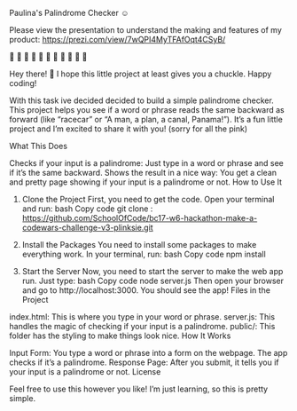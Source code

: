 Paulina's Palindrome Checker ☺️

Please view the presentation to understand the making and features of my product: https://prezi.com/view/7wQPI4MyTFAfOqt4CSyB/

🍄 🍄 🍄 🍄 🍄 🍄 🍄 🍄 🍄 🍄 🍄

Hey there! 🌟 I hope this little project at least gives you a chuckle. Happy coding!

With this task ive decided decided to build a simple palindrome checker. This project helps you see if a word or phrase reads the same backward as forward (like “racecar” or “A man, a plan, a canal, Panama!”). It’s a fun little project and I’m excited to share it with you! (sorry for all the pink)

What This Does

Checks if your input is a palindrome: Just type in a word or phrase and see if it’s the same backward.
Shows the result in a nice way: You get a clean and pretty page showing if your input is a palindrome or not.
How to Use It

1. Clone the Project
   First, you need to get the code. Open your terminal and run:
   bash
   Copy code
   git clone : https://github.com/SchoolOfCode/bc17-w6-hackathon-make-a-codewars-challenge-v3-plinksie.git
2. Install the Packages
   You need to install some packages to make everything work. In your terminal, run:
   bash
   Copy code
   npm install

3. Start the Server
   Now, you need to start the server to make the web app run. Just type:
   bash
   Copy code
   node server.js
   Then open your browser and go to http://localhost:3000. You should see the app!
   Files in the Project

index.html: This is where you type in your word or phrase.
server.js: This handles the magic of checking if your input is a palindrome.
public/: This folder has the styling to make things look nice.
How It Works

Input Form:
You type a word or phrase into a form on the webpage.
The app checks if it’s a palindrome.
Response Page:
After you submit, it tells you if your input is a palindrome or not.
License

Feel free to use this however you like! I’m just learning, so this is pretty simple.
